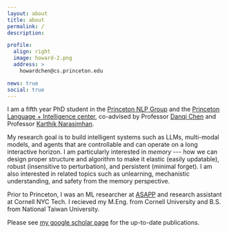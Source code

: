```yaml
---
layout: about
title: about
permalink: /
description:

profile:
  align: right
  image: howard-2.png
  address: >
    howardchen@cs.princeton.edu

news: true
social: true
---
```

I am a fifth year PhD student in the [Princeton NLP Group](https://nlp.cs.princeton.edu/) and the [Princeton Language + Intelligence center](https://pli.princeton.edu/), co-advised by Professor [Danqi Chen](https://www.cs.princeton.edu/~danqic/) and Professor [Karthik Narasimhan](https://www.cs.princeton.edu/~karthikn/).

My research goal is to build intelligent systems such as LLMs, multi-modal models, and agents that are controllable and can operate on a long interactive horizon.
I am particularly interested in *memory* --- how we can design proper structure and algorithm to make it elastic (easily updatable), robust (insensitive to perturbation), and persistent (minimal forget).
I am also interested in related topics such as unlearning, mechanistic understanding, and safety from the memory perspective.

Prior to Princeton, I was an ML researcher at [ASAPP](https://www.asapp.com/) and research assistant at Cornell NYC Tech. I recieved my M.Eng. from Cornell University and B.S. from National Taiwan University.

Please see [my google scholar page](https://scholar.google.com/citations?user=wsNa_W4AAAAJ&hl=en&authuser=3) for the up-to-date publications.
